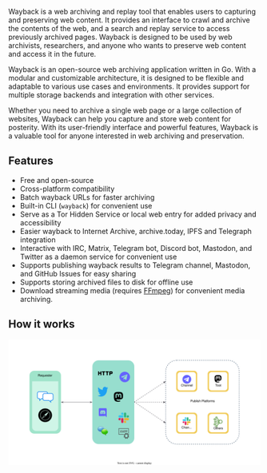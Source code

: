 Wayback is a web archiving and replay tool that enables users to capturing and preserving web content. It provides an interface to crawl and archive the contents of the web, and a search and replay service to access previously archived pages. Wayback is designed to be used by web archivists, researchers, and anyone who wants to preserve web content and access it in the future.

Wayback is an open-source web archiving application written in Go. With a modular and customizable architecture, it is designed to be flexible and adaptable to various use cases and environments. It provides support for multiple storage backends and integration with other services.

Whether you need to archive a single web page or a large collection of websites, Wayback can help you capture and store web content for posterity. With its user-friendly interface and powerful features, Wayback is a valuable tool for anyone interested in web archiving and preservation.

## Features

- Free and open-source
- Cross-platform compatibility
- Batch wayback URLs for faster archiving
- Built-in CLI (`wayback`) for convenient use
- Serve as a Tor Hidden Service or local web entry for added privacy and accessibility
- Easier wayback to Internet Archive, archive.today, IPFS and Telegraph integration
- Interactive with IRC, Matrix, Telegram bot, Discord bot, Mastodon, and Twitter as a daemon service for convenient use
- Supports publishing wayback results to Telegram channel, Mastodon, and GitHub Issues for easy sharing
- Supports storing archived files to disk for offline use
- Download streaming media (requires [FFmpeg](https://ffmpeg.org/)) for convenient media archiving.

## How it works

![How wayback works](./assets/wayback.svg "How wayback works")
